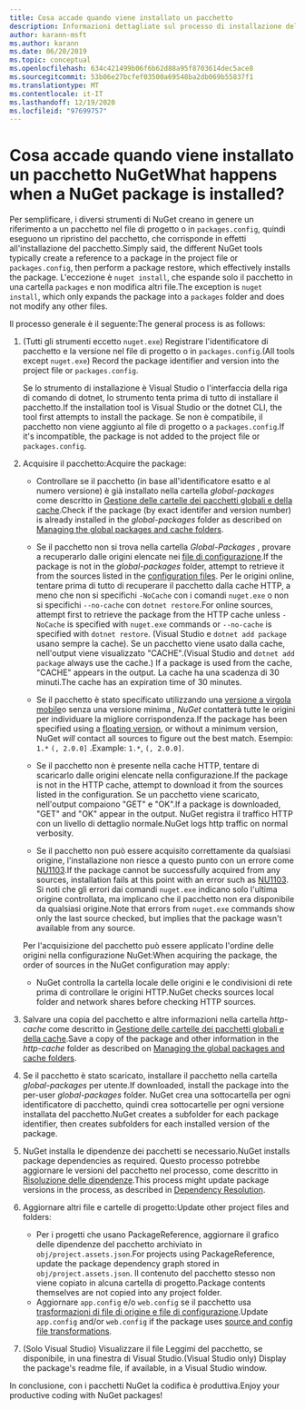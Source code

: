 ```yaml
---
title: Cosa accade quando viene installato un pacchetto
description: Informazioni dettagliate sul processo di installazione del pacchetto
author: karann-msft
ms.author: karann
ms.date: 06/20/2019
ms.topic: conceptual
ms.openlocfilehash: 634c421499b06f6b62d88a95f8703614dec5ace8
ms.sourcegitcommit: 53b06e27bcfef03500a69548ba2db069b55837f1
ms.translationtype: MT
ms.contentlocale: it-IT
ms.lasthandoff: 12/19/2020
ms.locfileid: "97699757"
---
```

# <a name="what-happens-when-a-nuget-package-is-installed"></a><span data-ttu-id="37744-103">Cosa accade quando viene installato un pacchetto NuGet</span><span class="sxs-lookup"><span data-stu-id="37744-103">What happens when a NuGet package is installed?</span></span>

<span data-ttu-id="37744-104">Per semplificare, i diversi strumenti di NuGet creano in genere un riferimento a un pacchetto nel file di progetto o in `packages.config`, quindi eseguono un ripristino del pacchetto, che corrisponde in effetti all'installazione del pacchetto.</span><span class="sxs-lookup"><span data-stu-id="37744-104">Simply said, the different NuGet tools typically create a reference to a package in the project file or `packages.config`, then perform a package restore, which effectively installs the package.</span></span> <span data-ttu-id="37744-105">L'eccezione è `nuget install`, che espande solo il pacchetto in una cartella `packages` e non modifica altri file.</span><span class="sxs-lookup"><span data-stu-id="37744-105">The exception is `nuget install`, which only expands the package into a `packages` folder and does not modify any other files.</span></span>

<span data-ttu-id="37744-106">Il processo generale è il seguente:</span><span class="sxs-lookup"><span data-stu-id="37744-106">The general process is as follows:</span></span>

1. <span data-ttu-id="37744-107">(Tutti gli strumenti eccetto `nuget.exe`) Registrare l'identificatore di pacchetto e la versione nel file di progetto o in `packages.config`.</span><span class="sxs-lookup"><span data-stu-id="37744-107">(All tools except `nuget.exe`) Record the package identifier and version into the project file or `packages.config`.</span></span>

   <span data-ttu-id="37744-108">Se lo strumento di installazione è Visual Studio o l'interfaccia della riga di comando di dotnet, lo strumento tenta prima di tutto di installare il pacchetto.</span><span class="sxs-lookup"><span data-stu-id="37744-108">If the installation tool is Visual Studio or the dotnet CLI, the tool first attempts to install the package.</span></span> <span data-ttu-id="37744-109">Se non è compatibile, il pacchetto non viene aggiunto al file di progetto o a `packages.config`.</span><span class="sxs-lookup"><span data-stu-id="37744-109">If it's incompatible, the package is not added to the project file or `packages.config`.</span></span>

2. <span data-ttu-id="37744-110">Acquisire il pacchetto:</span><span class="sxs-lookup"><span data-stu-id="37744-110">Acquire the package:</span></span>
   - <span data-ttu-id="37744-111">Controllare se il pacchetto (in base all'identificatore esatto e al numero versione) è già installato nella cartella *global-packages* come descritto in [Gestione delle cartelle dei pacchetti globali e della cache](../consume-packages/managing-the-global-packages-and-cache-folders.md).</span><span class="sxs-lookup"><span data-stu-id="37744-111">Check if the package (by exact identifer and version number) is already installed in the *global-packages* folder as described on [Managing the global packages and cache folders](../consume-packages/managing-the-global-packages-and-cache-folders.md).</span></span>

   - <span data-ttu-id="37744-112">Se il pacchetto non si trova nella cartella *Global-Packages* , provare a recuperarlo dalle origini elencate nei [file di configurazione](../consume-packages/Configuring-NuGet-Behavior.md).</span><span class="sxs-lookup"><span data-stu-id="37744-112">If the package is not in the *global-packages* folder, attempt to retrieve it from the sources listed in the [configuration files](../consume-packages/Configuring-NuGet-Behavior.md).</span></span> <span data-ttu-id="37744-113">Per le origini online, tentare prima di tutto di recuperare il pacchetto dalla cache HTTP, a meno che non si specifichi `-NoCache` con i comandi `nuget.exe` o non si specifichi `--no-cache` con `dotnet restore`.</span><span class="sxs-lookup"><span data-stu-id="37744-113">For online sources, attempt first to retrieve the package from the HTTP cache unless `-NoCache` is specified with `nuget.exe` commands or `--no-cache` is specified with `dotnet restore`.</span></span> <span data-ttu-id="37744-114">(Visual Studio e `dotnet add package` usano sempre la cache). Se un pacchetto viene usato dalla cache, nell'output viene visualizzato "CACHE".</span><span class="sxs-lookup"><span data-stu-id="37744-114">(Visual Studio and `dotnet add package` always use the cache.) If a package is used from the cache, "CACHE" appears in the output.</span></span> <span data-ttu-id="37744-115">La cache ha una scadenza di 30 minuti.</span><span class="sxs-lookup"><span data-stu-id="37744-115">The cache has an expiration time of 30 minutes.</span></span>

   - <span data-ttu-id="37744-116">Se il pacchetto è stato specificato utilizzando una [versione a virgola mobile](../consume-packages/Package-References-in-Project-Files.md#floating-versions)o senza una versione minima *, NuGet* contatterà tutte le origini per individuare la migliore corrispondenza.</span><span class="sxs-lookup"><span data-stu-id="37744-116">If the package has been specified using a [floating version](../consume-packages/Package-References-in-Project-Files.md#floating-versions), or without a minimum version, NuGet *will* contact all sources to figure out the best match.</span></span>
   <span data-ttu-id="37744-117">Esempio: `1.*` `(, 2.0.0]` .</span><span class="sxs-lookup"><span data-stu-id="37744-117">Example: `1.*`, `(, 2.0.0]`.</span></span>

   - <span data-ttu-id="37744-118">Se il pacchetto non è presente nella cache HTTP, tentare di scaricarlo dalle origini elencate nella configurazione.</span><span class="sxs-lookup"><span data-stu-id="37744-118">If the package is not in the HTTP cache, attempt to download it from the sources listed in the configuration.</span></span> <span data-ttu-id="37744-119">Se un pacchetto viene scaricato, nell'output compaiono "GET" e "OK".</span><span class="sxs-lookup"><span data-stu-id="37744-119">If a package is downloaded, "GET" and "OK" appear in the output.</span></span> <span data-ttu-id="37744-120">NuGet registra il traffico HTTP con un livello di dettaglio normale.</span><span class="sxs-lookup"><span data-stu-id="37744-120">NuGet logs http traffic on normal verbosity.</span></span>

   - <span data-ttu-id="37744-121">Se il pacchetto non può essere acquisito correttamente da qualsiasi origine, l'installazione non riesce a questo punto con un errore come [NU1103](../reference/errors-and-warnings/NU1103.md).</span><span class="sxs-lookup"><span data-stu-id="37744-121">If the package cannot be successfully acquired from any sources, installation fails at this point with an error such as [NU1103](../reference/errors-and-warnings/NU1103.md).</span></span> <span data-ttu-id="37744-122">Si noti che gli errori dai comandi `nuget.exe` indicano solo l'ultima origine controllata, ma implicano che il pacchetto non era disponibile da qualsiasi origine.</span><span class="sxs-lookup"><span data-stu-id="37744-122">Note that errors from `nuget.exe` commands show only the last source checked, but implies that the package wasn't available from any source.</span></span>

   <span data-ttu-id="37744-123">Per l'acquisizione del pacchetto può essere applicato l'ordine delle origini nella configurazione NuGet:</span><span class="sxs-lookup"><span data-stu-id="37744-123">When acquiring the package, the order of sources in the NuGet configuration may apply:</span></span>

   - <span data-ttu-id="37744-124">NuGet controlla la cartella locale delle origini e le condivisioni di rete prima di controllare le origini HTTP.</span><span class="sxs-lookup"><span data-stu-id="37744-124">NuGet checks sources local folder and network shares before checking HTTP sources.</span></span>

3. <span data-ttu-id="37744-125">Salvare una copia del pacchetto e altre informazioni nella cartella *http-cache* come descritto in [Gestione delle cartelle dei pacchetti globali e della cache](../consume-packages/managing-the-global-packages-and-cache-folders.md).</span><span class="sxs-lookup"><span data-stu-id="37744-125">Save a copy of the package and other information in the *http-cache* folder as described on [Managing the global packages and cache folders](../consume-packages/managing-the-global-packages-and-cache-folders.md).</span></span>

4. <span data-ttu-id="37744-126">Se il pacchetto è stato scaricato, installare il pacchetto nella cartella *global-packages* per utente.</span><span class="sxs-lookup"><span data-stu-id="37744-126">If downloaded, install the package into the per-user *global-packages* folder.</span></span> <span data-ttu-id="37744-127">NuGet crea una sottocartella per ogni identificatore di pacchetto, quindi crea sottocartelle per ogni versione installata del pacchetto.</span><span class="sxs-lookup"><span data-stu-id="37744-127">NuGet creates a subfolder for each package identifier, then creates subfolders for each installed version of the package.</span></span>

5. <span data-ttu-id="37744-128">NuGet installa le dipendenze dei pacchetti se necessario.</span><span class="sxs-lookup"><span data-stu-id="37744-128">NuGet installs package dependencies as required.</span></span> <span data-ttu-id="37744-129">Questo processo potrebbe aggiornare le versioni del pacchetto nel processo, come descritto in [Risoluzione delle dipendenze](../concepts/dependency-resolution.md).</span><span class="sxs-lookup"><span data-stu-id="37744-129">This process might update package versions in the process, as described in [Dependency Resolution](../concepts/dependency-resolution.md).</span></span>

6. <span data-ttu-id="37744-130">Aggiornare altri file e cartelle di progetto:</span><span class="sxs-lookup"><span data-stu-id="37744-130">Update other project files and folders:</span></span>

    - <span data-ttu-id="37744-131">Per i progetti che usano PackageReference, aggiornare il grafico delle dipendenze del pacchetto archiviato in `obj/project.assets.json`.</span><span class="sxs-lookup"><span data-stu-id="37744-131">For projects using PackageReference, update the package dependency graph stored in `obj/project.assets.json`.</span></span> <span data-ttu-id="37744-132">Il contenuto del pacchetto stesso non viene copiato in alcuna cartella di progetto.</span><span class="sxs-lookup"><span data-stu-id="37744-132">Package contents themselves are not copied into any project folder.</span></span>
    - <span data-ttu-id="37744-133">Aggiornare `app.config` e/o `web.config` se il pacchetto usa [trasformazioni di file di origine e file di configurazione](../create-packages/source-and-config-file-transformations.md).</span><span class="sxs-lookup"><span data-stu-id="37744-133">Update `app.config` and/or `web.config` if the package uses [source and config file transformations](../create-packages/source-and-config-file-transformations.md).</span></span>

7. <span data-ttu-id="37744-134">(Solo Visual Studio) Visualizzare il file Leggimi del pacchetto, se disponibile, in una finestra di Visual Studio.</span><span class="sxs-lookup"><span data-stu-id="37744-134">(Visual Studio only) Display the package's readme file, if available, in a Visual Studio window.</span></span>

<span data-ttu-id="37744-135">In conclusione, con i pacchetti NuGet la codifica è produttiva.</span><span class="sxs-lookup"><span data-stu-id="37744-135">Enjoy your productive coding with NuGet packages!</span></span>
